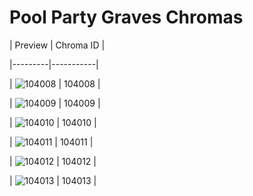 # Pool Party Graves Chromas


| Preview | Chroma ID |

|---------|-----------|

| ![104008](https://raw.communitydragon.org/latest/plugins/rcp-be-lol-game-data/global/default/v1/champion-chroma-images/104/104008.png) | 104008 |

| ![104009](https://raw.communitydragon.org/latest/plugins/rcp-be-lol-game-data/global/default/v1/champion-chroma-images/104/104009.png) | 104009 |

| ![104010](https://raw.communitydragon.org/latest/plugins/rcp-be-lol-game-data/global/default/v1/champion-chroma-images/104/104010.png) | 104010 |

| ![104011](https://raw.communitydragon.org/latest/plugins/rcp-be-lol-game-data/global/default/v1/champion-chroma-images/104/104011.png) | 104011 |

| ![104012](https://raw.communitydragon.org/latest/plugins/rcp-be-lol-game-data/global/default/v1/champion-chroma-images/104/104012.png) | 104012 |

| ![104013](https://raw.communitydragon.org/latest/plugins/rcp-be-lol-game-data/global/default/v1/champion-chroma-images/104/104013.png) | 104013 |